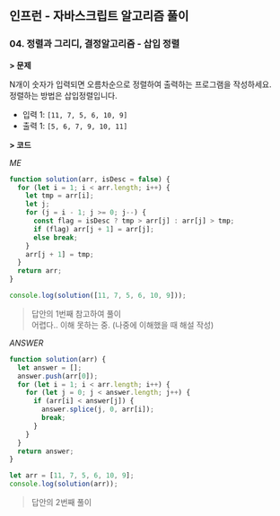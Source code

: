 ## 인프런 - 자바스크립트 알고리즘 풀이

### **04.** 정렬과 그리디, 결정알고리즘 - 삽입 정렬

**> 문제**

N개이 숫자가 입력되면 오름차순으로 정렬하여 출력하는 프로그램을 작성하세요.  
정렬하는 방법은 삽입정렬입니다.

- 입력 1: `[11, 7, 5, 6, 10, 9]`
- 출력 1: `[5, 6, 7, 9, 10, 11]`

**> 코드**

_ME_

```js
function solution(arr, isDesc = false) {
  for (let i = 1; i < arr.length; i++) {
    let tmp = arr[i];
    let j;
    for (j = i - 1; j >= 0; j--) {
      const flag = isDesc ? tmp > arr[j] : arr[j] > tmp;
      if (flag) arr[j + 1] = arr[j];
      else break;
    }
    arr[j + 1] = tmp;
  }
  return arr;
}

console.log(solution([11, 7, 5, 6, 10, 9]));
```
> 답안의 1번째 참고하여 풀이  
> 어렵다.. 이해 못하는 중. (나중에 이해했을 때 해설 작성)


_ANSWER_

```js
function solution(arr) {
  let answer = [];
  answer.push(arr[0]);
  for (let i = 1; i < arr.length; i++) {
    for (let j = 0; j < answer.length; j++) {
      if (arr[i] < answer[j]) {
        answer.splice(j, 0, arr[i]);
        break;
      }
    }
  }
  return answer;
}

let arr = [11, 7, 5, 6, 10, 9];
console.log(solution(arr));
```
> 답안의 2번째 풀이
